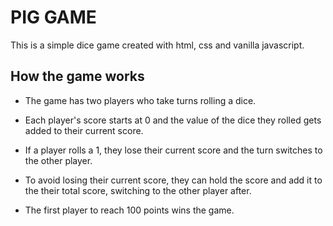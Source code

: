 # PIG GAME

This is a simple dice game created with html, css and vanilla javascript.

## How the game works

- The game has two players who take turns rolling a dice. 

- Each player's score starts at 0 and the value of the dice they rolled gets added to their current score. 

- If a player rolls a 1, they lose their current score and the turn switches to the other player. 

- To avoid losing their current score, they can hold the score and add it to the their total score, switching to the other player after.

- The first player to reach 100 points wins the game.